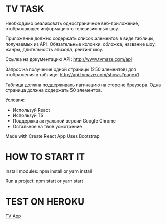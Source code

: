 # TV TASK
Необходимо реализовать одностраничное веб-приложение, отображающее информацию о телевизионных шоу.

Приложение должно содержать список элементов в виде таблицы, получаемых из API.
Обязательные колонки: обложка, название шоу, жанры, длительность эпизода, рейтинг шоу.

Ссылка на документацию API: ​http://www.tvmaze.com/api

Запрос на получение одной страницы (250 элементов) для отображения в таблице:
http://api.tvmaze.com/shows?page=1

Таблица должна поддерживать пагинацию на стороне браузера. Одна страница должна содержать 50 элементов.

Условия:
* Используй React
* Используй TS
* Поддержка актуальной версии Google Chrome
* Остальное на твоё усмотрение

Made with Create React App
Uses Bootstrap

# HOW TO START IT
Install modules: npm install or yarn install

Run a project: npm start or yarn start

# TEST ON HEROKU
[TV App](http://tv-app-z64.herokuapp.com/#)
